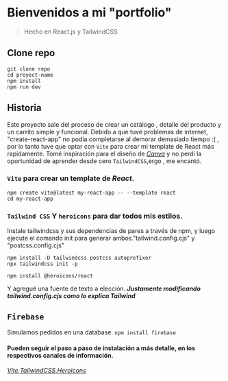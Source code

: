 # Bienvenidos a mi "portfolio"

> Hecho en React.js y TailwindCSS

## Clone repo

```
git clone repo
cd proyect-name
npm install
npm run dev
```

## Historia

Este proyecto sale del proceso de crear un catálogo , detalle del producto y un carrito simple y funcional.
Debido a que tuve problemas de internet, "create-react-app" no podía completarse al demorar demasiado tiempo :( , por lo tanto tuve que optar con `Vite` para crear mi template de React más rapidamente.
Tomé inspiración para el diseño de _[Canva](https://www.canva.com/)_ y no perdí la oportunidad de aprender desde cero `TailwindCSS`,ergo , me encantó.

### `Vite` para crear un template de _React_.

```
npm create vite@latest my-react-app -- --template react
cd my-react-app
```

### `Tailwind CSS` Y `heroicons` para dar todos mis estilos.

Instale tailwindcss y sus dependencias de pares a través de npm, y luego ejecute el comando init para generar ambos."tailwind.config.cjs" y "postcss.config.cjs"

```
npm install -D tailwindcss postcss autoprefixer
npx tailwindcss init -p

npm install @heroicons/react
```

Y agregué una fuente de texto a elección.
***Justamente modificando tailwind.config.cjs como lo explica Tailwind***

## `Firebase`
Simulamos pedidos en una database.
`npm install firebase`

#### Pueden seguir el paso a paso de instalación a más detalle, en los respectivos canales de información.

_[Vite](https://vitejs.dev/guide/)_,_[TailwindCSS](https://tailwindcss.com/docs/guides/vite)_,_[Heroicons](https://github.com/tailwindlabs/heroicons)_
